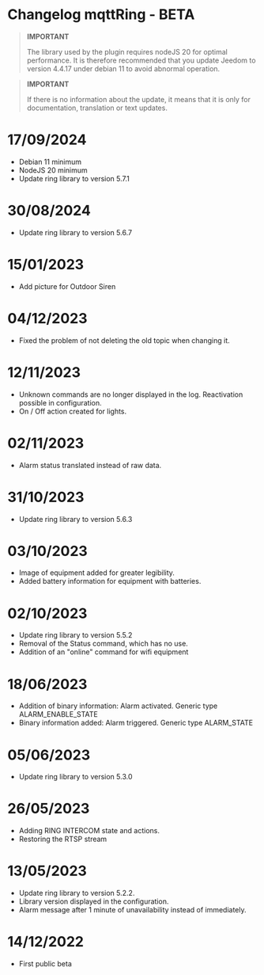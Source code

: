 # Changelog mqttRing - BETA

>**IMPORTANT**
>
>The library used by the plugin requires nodeJS 20 for optimal performance.
>It is therefore recommended that you update Jeedom to version 4.4.17 under debian 11 to avoid abnormal operation.

>**IMPORTANT**
>
>If there is no information about the update, it means that it is only for documentation, translation or text updates.

# 17/09/2024
- Debian 11 minimum
- NodeJS 20 minimum
- Update ring library to version 5.7.1

# 30/08/2024
- Update ring library to version 5.6.7

# 15/01/2023
- Add picture for Outdoor Siren

# 04/12/2023
- Fixed the problem of not deleting the old topic when changing it.

# 12/11/2023
- Unknown commands are no longer displayed in the log. Reactivation possible in configuration.
- On / Off action created for lights.

# 02/11/2023
- Alarm status translated instead of raw data.

# 31/10/2023
- Update ring library to version 5.6.3

# 03/10/2023
- Image of equipment added for greater legibility.
- Added battery information for equipment with batteries.

# 02/10/2023
- Update ring library to version 5.5.2
- Removal of the Status command, which has no use.
- Addition of an "online" command for wifi equipment

# 18/06/2023
- Addition of binary information: Alarm activated. Generic type ALARM_ENABLE_STATE
- Binary information added: Alarm triggered. Generic type ALARM_STATE

# 05/06/2023
- Update ring library to version 5.3.0

# 26/05/2023
- Adding RING INTERCOM state and actions.
- Restoring the RTSP stream

# 13/05/2023
- Update ring library to version 5.2.2.
- Library version displayed in the configuration.
- Alarm message after 1 minute of unavailability instead of immediately.

# 14/12/2022
- First public beta
